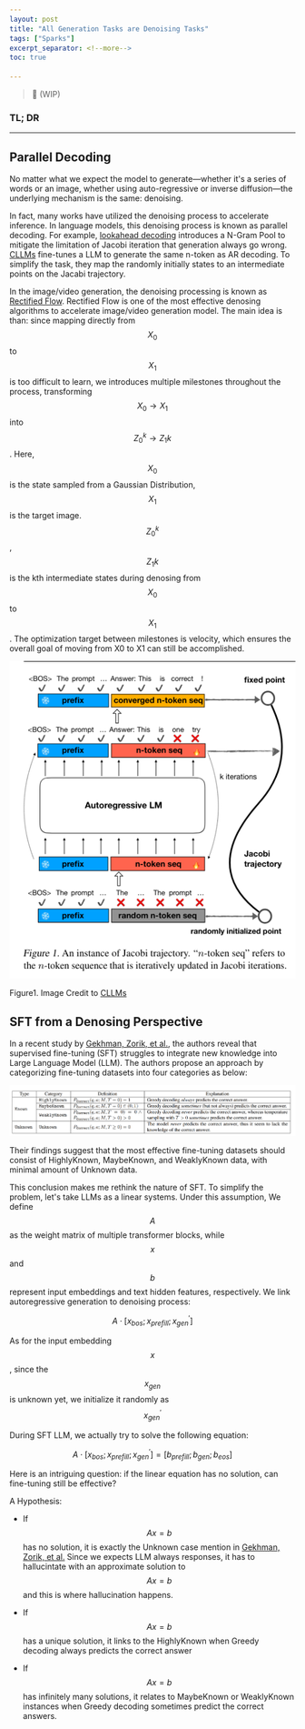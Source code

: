 ```yaml
---
layout: post 
title: "All Generation Tasks are Denoising Tasks"
tags: ["Sparks"]
excerpt_separator: <!--more-->
toc: true

---
```


> 🚧 (WIP)

<h3 class="no_toc"> TL; DR</h3>

<hr>

## Parallel Decoding

No matter what we expect the model to generate—whether it's a series of words or an image, whether using auto-regressive or inverse diffusion—the underlying mechanism is the same: denoising.

In fact, many works have utilized the denoising process to accelerate inference. In language models, this denoising process is known as parallel decoding. For example, [lookahead decoding](https://lmsys.org/blog/2023-11-21-lookahead-decoding/) introduces a N-Gram Pool to mitigate the limitation of Jacobi iteration that generation always go wrong. [CLLMs](https://arxiv.org/pdf/2403.00835) fine-tunes a LLM to generate the same n-token as AR decoding. To simplify the task, they map the randomly initially states to an intermediate points on the Jacabi trajectory.  

In the image/video generation, the denoising processing is known as [Rectified Flow](https://arxiv.org/pdf/2209.03003). Rectified Flow is one of the most effective denosing algorithms to accelerate image/video generation model. The main idea is than: since mapping directly from $$X_0$$ to $$X_1$$ is too difficult to learn, we introduces multiple milestones throughout the process, transforming $$X_0 → X_1$$ into $$Z_0^{k} → Z_1{k}$$. Here, $$X_0$$ is the state sampled from a Gaussian Distribution, $$X_1$$ is the target image. $$Z_0^{k}$$, $$Z_1{k}$$ is the kth intermediate states during denosing from $$X_0$$ to $$X_1$$. The optimization target between milestones is velocity, which ensures the overall goal of moving from X0 to X1 can still be accomplished.

![cllm](https://raw.githubusercontent.com/NormXU/NormXU.github.io/main/_data/resources/blog/10/cllm.png)

Figure1. Image Credit to [CLLMs](https://arxiv.org/pdf/2403.00835)

## SFT from a Denosing Perspective

In a recent study by [Gekhman, Zorik, et al.](https://arxiv.org/pdf/2405.05904), the authors reveal that supervised
fine-tuning (SFT) struggles to integrate new knowledge into Large Language Model (LLM). The authors propose an approach by categorizing fine-tuning datasets into four categories as below:

![knowledge](https://raw.githubusercontent.com/NormXU/NormXU.github.io/main/_data/resources/blog/10/knowledge_categories.png)

Their findings suggest that the most effective fine-tuning datasets should consist of HighlyKnown, MaybeKnown, and
WeaklyKnown data, with minimal amount of Unknown data.

This conclusion makes me rethink the nature of SFT. To simplify the problem, let's take LLMs as a linear systems. Under this assumption, We define $$A$$ as the weight matrix of multiple transformer blocks, while $$x$$ and $$b$$ represent input embeddings and text hidden features, respectively. We link autoregressive generation to denoising process:

$$A \cdot [x_{bos}; x_{prefill}; x_{gen}^{\prime}]$$

As for the input embedding $$x$$, since the $$x_{gen}$$ is unknown yet, we initialize it randomly as $$x_{gen}^{\prime}$$

During SFT LLM, we actually try to solve the following equation:

$$A \cdot [x_{bos}; x_{prefill}; x_{gen}^{\prime}] = [b_{prefill}; b_{gen}; b_{eos}]$$

Here is an intriguing question: if the linear equation has no solution, can fine-tuning still be effective?

A Hypothesis:

- If $$Ax=b$$ has no solution, it is exactly the Unknown case mention
  in [Gekhman, Zorik, et al.](https://arxiv.org/pdf/2405.05904) Since we expects LLM always responses, it has to hallucintate with an approximate solution to $$Ax=b$$ and this is where hallucination happens. 

- If $$Ax=b$$ has a unique solution, it links to the HighlyKnown when Greedy decoding always predicts the correct answer

- If $$Ax=b$$ has infinitely many solutions, it relates to MaybeKnown or WeaklyKnown instances when Greedy decoding
  sometimes predict the correct answers.
